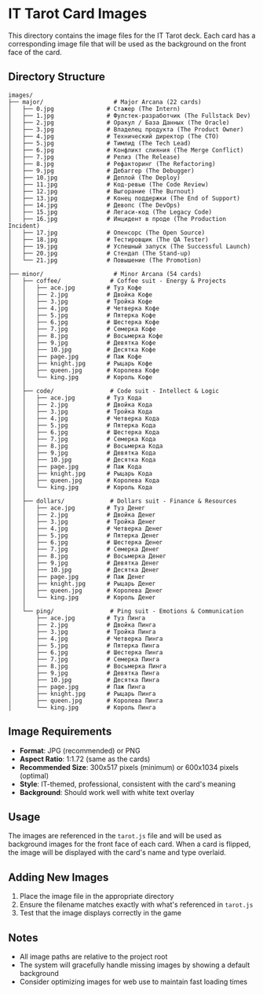 # IT Tarot Card Images

This directory contains the image files for the IT Tarot deck. Each card has a corresponding image file that will be used as the background on the front face of the card.

## Directory Structure

```
images/
├── major/                    # Major Arcana (22 cards)
│   ├── 0.jpg               # Стажер (The Intern)
│   ├── 1.jpg               # Фулстек-разработчик (The Fullstack Dev)
│   ├── 2.jpg               # Оракул / База Данных (The Oracle)
│   ├── 3.jpg               # Владелец продукта (The Product Owner)
│   ├── 4.jpg               # Технический директор (The CTO)
│   ├── 5.jpg               # Тимлид (The Tech Lead)
│   ├── 6.jpg               # Конфликт слияния (The Merge Conflict)
│   ├── 7.jpg               # Релиз (The Release)
│   ├── 8.jpg               # Рефакторинг (The Refactoring)
│   ├── 9.jpg               # Дебаггер (The Debugger)
│   ├── 10.jpg              # Деплой (The Deploy)
│   ├── 11.jpg              # Код-ревью (The Code Review)
│   ├── 12.jpg              # Выгорание (The Burnout)
│   ├── 13.jpg              # Конец поддержки (The End of Support)
│   ├── 14.jpg              # Девопс (The DevOps)
│   ├── 15.jpg              # Легаси-код (The Legacy Code)
│   ├── 16.jpg              # Инцидент в проде (The Production Incident)
│   ├── 17.jpg              # Опенсорс (The Open Source)
│   ├── 18.jpg              # Тестировщик (The QA Tester)
│   ├── 19.jpg              # Успешный запуск (The Successful Launch)
│   ├── 20.jpg              # Стендап (The Stand-up)
│   └── 21.jpg              # Повышение (The Promotion)
│
├── minor/                    # Minor Arcana (54 cards)
│   ├── coffee/              # Coffee suit - Energy & Projects
│   │   ├── ace.jpg         # Туз Кофе
│   │   ├── 2.jpg           # Двойка Кофе
│   │   ├── 3.jpg           # Тройка Кофе
│   │   ├── 4.jpg           # Четверка Кофе
│   │   ├── 5.jpg           # Пятерка Кофе
│   │   ├── 6.jpg           # Шестерка Кофе
│   │   ├── 7.jpg           # Семерка Кофе
│   │   ├── 8.jpg           # Восьмерка Кофе
│   │   ├── 9.jpg           # Девятка Кофе
│   │   ├── 10.jpg          # Десятка Кофе
│   │   ├── page.jpg        # Паж Кофе
│   │   ├── knight.jpg      # Рыцарь Кофе
│   │   ├── queen.jpg       # Королева Кофе
│   │   └── king.jpg        # Король Кофе
│   │
│   ├── code/                # Code suit - Intellect & Logic
│   │   ├── ace.jpg         # Туз Кода
│   │   ├── 2.jpg           # Двойка Кода
│   │   ├── 3.jpg           # Тройка Кода
│   │   ├── 4.jpg           # Четверка Кода
│   │   ├── 5.jpg           # Пятерка Кода
│   │   ├── 6.jpg           # Шестерка Кода
│   │   ├── 7.jpg           # Семерка Кода
│   │   ├── 8.jpg           # Восьмерка Кода
│   │   ├── 9.jpg           # Девятка Кода
│   │   ├── 10.jpg          # Десятка Кода
│   │   ├── page.jpg        # Паж Кода
│   │   ├── knight.jpg      # Рыцарь Кода
│   │   ├── queen.jpg       # Королева Кода
│   │   └── king.jpg        # Король Кода
│   │
│   ├── dollars/             # Dollars suit - Finance & Resources
│   │   ├── ace.jpg         # Туз Денег
│   │   ├── 2.jpg           # Двойка Денег
│   │   ├── 3.jpg           # Тройка Денег
│   │   ├── 4.jpg           # Четверка Денег
│   │   ├── 5.jpg           # Пятерка Денег
│   │   ├── 6.jpg           # Шестерка Денег
│   │   ├── 7.jpg           # Семерка Денег
│   │   ├── 8.jpg           # Восьмерка Денег
│   │   ├── 9.jpg           # Девятка Денег
│   │   ├── 10.jpg          # Десятка Денег
│   │   ├── page.jpg        # Паж Денег
│   │   ├── knight.jpg      # Рыцарь Денег
│   │   ├── queen.jpg       # Королева Денег
│   │   └── king.jpg        # Король Денег
│   │
│   └── ping/                # Ping suit - Emotions & Communication
│       ├── ace.jpg         # Туз Пинга
│       ├── 2.jpg           # Двойка Пинга
│       ├── 3.jpg           # Тройка Пинга
│       ├── 4.jpg           # Четверка Пинга
│       ├── 5.jpg           # Пятерка Пинга
│       ├── 6.jpg           # Шестерка Пинга
│       ├── 7.jpg           # Семерка Пинга
│       ├── 8.jpg           # Восьмерка Пинга
│       ├── 9.jpg           # Девятка Пинга
│       ├── 10.jpg          # Десятка Пинга
│       ├── page.jpg        # Паж Пинга
│       ├── knight.jpg      # Рыцарь Пинга
│       ├── queen.jpg       # Королева Пинга
│       └── king.jpg        # Король Пинга
```

## Image Requirements

- **Format**: JPG (recommended) or PNG
- **Aspect Ratio**: 1:1.72 (same as the cards)
- **Recommended Size**: 300x517 pixels (minimum) or 600x1034 pixels (optimal)
- **Style**: IT-themed, professional, consistent with the card's meaning
- **Background**: Should work well with white text overlay

## Usage

The images are referenced in the `tarot.js` file and will be used as background images for the front face of each card. When a card is flipped, the image will be displayed with the card's name and type overlaid.

## Adding New Images

1. Place the image file in the appropriate directory
2. Ensure the filename matches exactly with what's referenced in `tarot.js`
3. Test that the image displays correctly in the game

## Notes

- All image paths are relative to the project root
- The system will gracefully handle missing images by showing a default background
- Consider optimizing images for web use to maintain fast loading times
